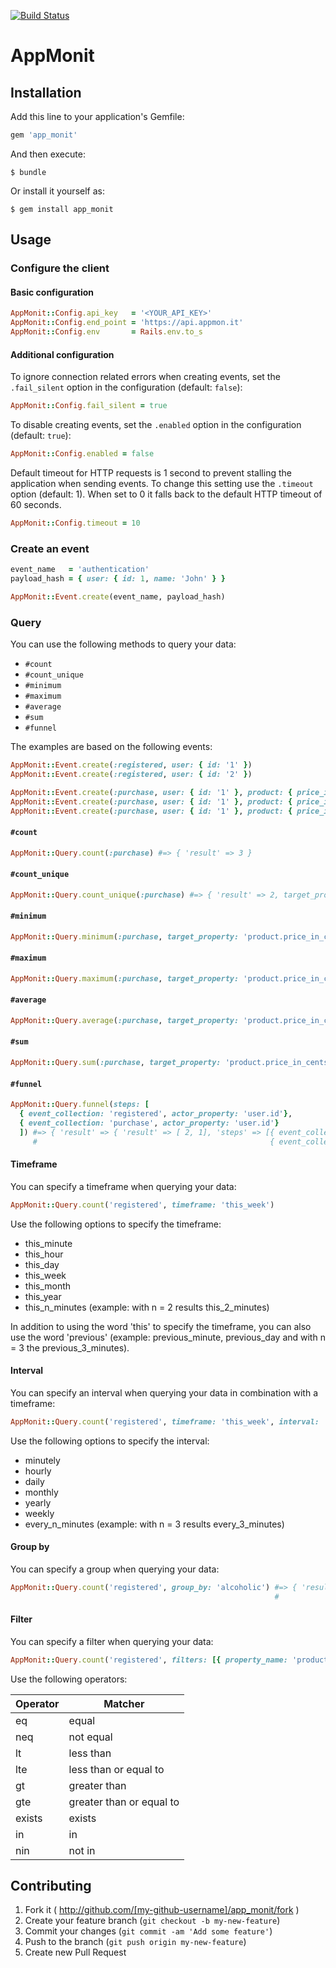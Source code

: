 [![Build Status](https://travis-ci.org/appmonit/app_monit_gem.png?branch=master)](https://travis-ci.org/appmonit/app_monit_gem)

# AppMonit

## Installation

Add this line to your application's Gemfile:

```ruby
gem 'app_monit'
```

And then execute:

    $ bundle

Or install it yourself as:

    $ gem install app_monit

## Usage

### Configure the client

#### Basic configuration

```ruby
AppMonit::Config.api_key   = '<YOUR_API_KEY>'
AppMonit::Config.end_point = 'https://api.appmon.it'
AppMonit::Config.env       = Rails.env.to_s
```

#### Additional configuration

To ignore connection related errors when creating events, set the `.fail_silent` option in the configuration (default: `false`):

```ruby
AppMonit::Config.fail_silent = true
```

To disable creating events, set the `.enabled` option in the configuration (default: `true`):

```ruby
AppMonit::Config.enabled = false
```

Default timeout for HTTP requests is 1 second to prevent stalling the application when sending events.
To change this setting use the `.timeout` option (default: 1). When set to 0 it falls back to the default HTTP timeout of 60 seconds.

```ruby
AppMonit::Config.timeout = 10
```


### Create an event

```ruby
event_name   = 'authentication'
payload_hash = { user: { id: 1, name: 'John' } }

AppMonit::Event.create(event_name, payload_hash)
```

### Query

You can use the following methods to query your data:

* `#count`
* `#count_unique`
* `#minimum`
* `#maximum`
* `#average`
* `#sum`
* `#funnel`

The examples are based on the following events:

```ruby
AppMonit::Event.create(:registered, user: { id: '1' })
AppMonit::Event.create(:registered, user: { id: '2' })

AppMonit::Event.create(:purchase, user: { id: '1' }, product: { price_in_cents: 100, name: 'water', alcoholic: false })
AppMonit::Event.create(:purchase, user: { id: '1' }, product: { price_in_cents: 150, name: 'soda', alcoholic: false })
AppMonit::Event.create(:purchase, user: { id: '1' }, product: { price_in_cents: 200, name: 'beer', alcoholic: true })
```

#### `#count`

```ruby
AppMonit::Query.count(:purchase) #=> { 'result' => 3 }
```

#### `#count_unique`

```ruby
AppMonit::Query.count_unique(:purchase) #=> { 'result' => 2, target_property: 'product.name' }
```

#### `#minimum`

```ruby
AppMonit::Query.minimum(:purchase, target_property: 'product.price_in_cents') #=> { 'result' => 100 }
```

#### `#maximum`

```ruby
AppMonit::Query.maximum(:purchase, target_property: 'product.price_in_cents') #=> { 'result' => 200 }
```

#### `#average`

```ruby
AppMonit::Query.average(:purchase, target_property: 'product.price_in_cents') #=> { 'result' => 150 }
```

#### `#sum`

```ruby
AppMonit::Query.sum(:purchase, target_property: 'product.price_in_cents') #=> { 'result' => 450 }
```

#### `#funnel`

```ruby
AppMonit::Query.funnel(steps: [
  { event_collection: 'registered', actor_property: 'user.id'},
  { event_collection: 'purchase', actor_property: 'user.id'}
  ]) #=> { 'result' => { 'result' => [ 2, 1], 'steps' => [{ event_collection: 'registered', actor_property: 'user.id'},
     #                                                    { event_collection: 'purchase', actor_property: 'user.id'}]
```

#### Timeframe

You can specify a timeframe when querying your data:

```ruby
AppMonit::Query.count('registered', timeframe: 'this_week')
```

Use the following options to specify the timeframe:

* this_minute
* this_hour
* this_day
* this_week
* this_month
* this_year
* this_n_minutes (example: with n = 2 results this_2_minutes)

In addition to using the word 'this' to specify the timeframe, you can also use the word 'previous' (example: previous_minute, previous_day and with n = 3 the previous_3_minutes).


#### Interval
You can specify an interval when querying your data in combination with a timeframe:

```ruby
AppMonit::Query.count('registered', timeframe: 'this_week', interval: 'daily')
```
Use the following options to specify the interval:

* minutely
* hourly
* daily
* monthly
* yearly
* weekly
* every_n_minutes (example: with n = 3 results every_3_minutes)


#### Group by

You can specify a group when querying your data:

```ruby
AppMonit::Query.count('registered', group_by: 'alcoholic') #=> { 'result' => [{ 'alcoholic' => true,  result => 1 }
                                                           #                  { 'alcoholic' => false, result => 2 }]
```

#### Filter

You can specify a filter when querying your data:

```ruby
AppMonit::Query.count('registered', filters: [{ property_name: 'product.name', operator: 'eq', property_value: 'soda' }]) #=> { 'result' => 1 }
```

Use the following operators:

| Operator | Matcher
| -------- | --------------------------- |
| eq       | equal                       |
| neq      | not equal                   |
| lt       | less than                   |
| lte      | less than or equal to       |
| gt       | greater than                |
| gte      | greater than or equal to    |
| exists   | exists                      |
| in       | in                          |
| nin      | not in                      |


## Contributing

1. Fork it ( http://github.com/[my-github-username]/app_monit/fork )
2. Create your feature branch (`git checkout -b my-new-feature`)
3. Commit your changes (`git commit -am 'Add some feature'`)
4. Push to the branch (`git push origin my-new-feature`)
5. Create new Pull Request
